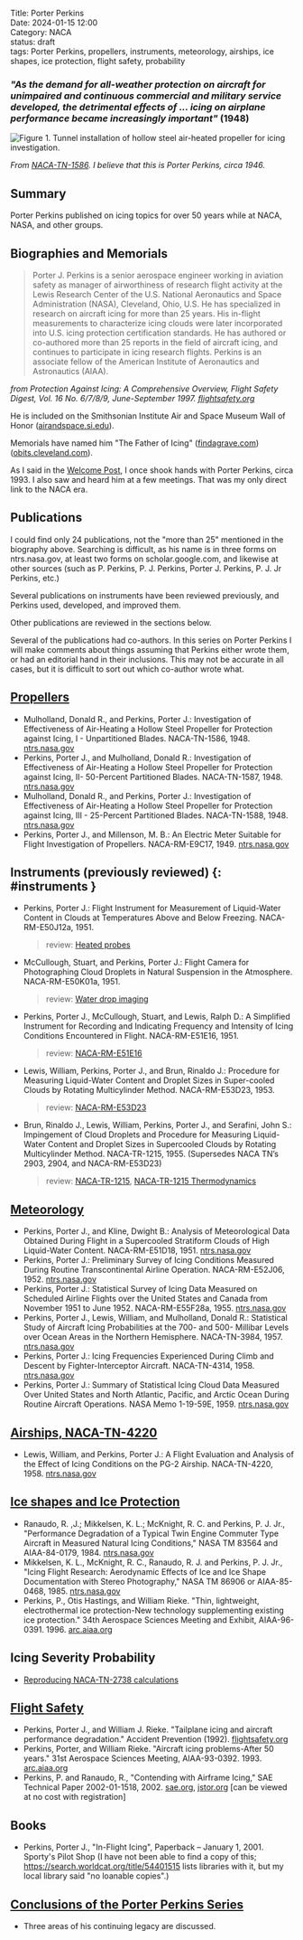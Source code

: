 Title: Porter Perkins   
Date: 2024-01-15 12:00  
Category: NACA  
status: draft  
tags: Porter Perkins, propellers, instruments, meteorology, airships, ice shapes, ice protection, flight safety, probability   

### _"As the demand for all-weather protection on aircraft for unimpaired and continuous commercial and military service developed, the detrimental effects of ... icing on airplane performance became increasingly important"_ (1948)  

![Figure 1. Tunnel installation of hollow steel air-heated propeller for icing investigation.](/images%2FNACA-TN-1586%2FFigure%201.png)  

_From [NACA-TN-1586]({filename}perkins%20propellers.md). I believe that this is Porter Perkins, circa 1946._   

## Summary  

Porter Perkins published on icing topics for over 50 years while at NACA, NASA, and other groups.  

## Biographies and Memorials  

>Porter J. Perkins is a senior aerospace engineer working in
aviation safety as manager of airworthiness of research flight
activity at the Lewis Research Center of the U.S. National
Aeronautics and Space Administration (NASA), Cleveland,
Ohio, U.S. He has specialized in research on aircraft icing for
more than 25 years. His in-flight measurements to characterize
icing clouds were later incorporated into U.S. icing protection
certification standards. He has authored or co-authored more
than 25 reports in the field of aircraft icing, and continues to
participate in icing research flights. Perkins is an associate
fellow of the American Institute of Aeronautics and Astronautics (AIAA).

_from Protection Against Icing: A Comprehensive Overview, Flight Safety Digest, Vol. 16 No. 6/7/8/9, June-September 1997. [flightsafety.org](https://flightsafety.org/fsd/fsd_jun-sep97.pdf)_  

He is included on the Smithsonian Institute Air and Space Museum Wall of Honor ([airandspace.si.edu](https://airandspace.si.edu/support/wall-of-honor/mr-porter-j-perkins-bs-aero)).  

Memorials have named him "The Father of Icing" ([findagrave.com](https://www.findagrave.com/memorial/223638554/porter-jewett-perkins)) ([obits.cleveland.com](https://obits.cleveland.com/us/obituaries/cleveland/name/porter-perkins-obituary?id=7948722)).  

As I said in the [Welcome Post]({filename}introduction.md), I once shook hands with Porter Perkins, circa 1993. 
I also saw and heard him at a few meetings. 
That was my only direct link to the NACA era.  

## Publications  

I could find only 24 publications, not the "more than 25" mentioned in the biography above. 
Searching is difficult, as his name is in three forms on ntrs.nasa.gov, at least two forms on scholar.google.com, 
and likewise at other sources (such as P. Perkins, P. J. Perkins, Porter J. Perkins, P. J. Jr Perkins, etc.)  

Several publications on instruments have been reviewed previously, and Perkins used, developed, and improved them.  

Other publications are reviewed in the sections below.  

Several of the publications had co-authors. 
In this series on Porter Perkins I will make comments about things assuming that Perkins either wrote them, 
or had an editorial hand in their inclusions. 
This may not be accurate in all cases, but it is difficult to sort out which co-author wrote what.  

## [Propellers]({filename}perkins%20propellers.md)  

- Mulholland, Donald R., and Perkins, Porter J.: Investigation of Effectiveness of Air-Heating a Hollow Steel Propeller for Protection against Icing, I - Unpartitioned Blades. NACA-TN-1586, 1948. [ntrs.nasa.gov](https://ntrs.nasa.gov/citations/19810068619)  
- Perkins, Porter J., and Mulholland, Donald R.: Investigation of Effectiveness of Air-Heating a Hollow Steel Propeller for Protection against Icing, II- 50-Percent Partitioned Blades. NACA-TN-1587, 1948. [ntrs.nasa.gov](https://ntrs.nasa.gov/citations/19810068620)  
- Mulholland, Donald R., and Perkins, Porter J.: Investigation of Effectiveness of Air-Heating a Hollow Steel Propeller for Protection against Icing, III - 25-Percent Partitioned Blades. NACA-TN-1588, 1948. [ntrs.nasa.gov](https://ntrs.nasa.gov/citations/19810068621)  
- Perkins, Porter J., and Millenson, M. B.: An Electric Meter Suitable for Flight Investigation of Propellers. NACA-RM-E9C17, 1949. [ntrs.nasa.gov](https://ntrs.nasa.gov/citations/19810068736)  

## Instruments (previously reviewed) {: #instruments } 

- Perkins, Porter J.: Flight Instrument for Measurement of Liquid-Water Content in Clouds at Temperatures Above and Below Freezing. NACA-RM-E50J12a, 1951.  
    > review: [Heated probes]({filename}Heated%20Probes.md)
- McCullough, Stuart, and Perkins, Porter J.: Flight Camera for Photographing Cloud Droplets in Natural Suspension in the Atmosphere. NACA-RM-E50K01a, 1951.  
    > review: [Water drop imaging]({filename}water%20drop%20imaging.md)  
- Perkins, Porter J., McCullough, Stuart, and Lewis, Ralph D.: A Simplified Instrument for Recording and Indicating Frequency and Intensity of Icing Conditions Encountered in Flight. NACA-RM-E51E16, 1951.  
    > review: [NACA-RM-E51E16]({filename}modified%20pressure%20probe.md)  
- Lewis, William, Perkins, Porter J., and Brun, Rinaldo J.: Procedure for Measuring Liquid-Water Content and Droplet Sizes in Super-cooled Clouds by Rotating Multicylinder Method. NACA-RM-E53D23, 1953.  
    > review: [NACA-RM-E53D23]({filename}NACA-RM-E53D23.md)  
- Brun, Rinaldo J., Lewis, William, Perkins, Porter J., and Serafini, John S.: Impingement of Cloud Droplets and Procedure for Measuring Liquid-Water Content and Droplet Sizes in Supercooled Clouds by Rotating Multicylinder Method. NACA-TR-1215, 1955. (Supersedes NACA TN’s 2903, 2904, and NACA-RM-E53D23)  
    > review: [NACA-TR-1215]({filename}NACA-TR-1215.md), [NACA-TR-1215 Thermodynamics]({filename}NACA-TR-1215-Thermodynamics.md)  

## [Meteorology]({filename}perkins%20meteorology.md)  

- Perkins, Porter J., and Kline, Dwight B.: Analysis of Meteorological Data Obtained During Flight in a Supercooled Stratiform Clouds of High Liquid-Water Content. NACA-RM-E51D18, 1951. [ntrs.nasa.gov](https://ntrs.nasa.gov/citations/19810068858)  
- Perkins, Porter J.: Preliminary Survey of Icing Conditions Measured During Routine Transcontinental Airline Operation. NACA-RM-E52J06, 1952. [ntrs.nasa.gov](https://ntrs.nasa.gov/citations/19810068855)  
- Perkins, Porter J.: Statistical Survey of Icing Data Measured on Scheduled Airline Flights over the United States and Canada from November 1951 to June 1952. NACA-RM-E55F28a, 1955. [ntrs.nasa.gov](https://ntrs.nasa.gov/citations/19930088875)  
- Perkins, Porter J., Lewis, William, and Mulholland, Donald R.: Statistical Study of Aircraft Icing Probabilities at the 700- and 500- Millibar Levels over Ocean Areas in the Northern Hemisphere. NACA-TN-3984, 1957. [ntrs.nasa.gov](https://ntrs.nasa.gov/citations/19810068859)  
- Perkins, Porter J.: Icing Frequencies Experienced During Climb and Descent by Fighter-Interceptor Aircraft. NACA-TN-4314, 1958. [ntrs.nasa.gov](https://ntrs.nasa.gov/citations/19810068857)  
- Perkins, Porter J.: Summary of Statistical Icing Cloud Data Measured Over United States and North Atlantic, Pacific, and Arctic Ocean During Routine Aircraft Operations. NASA Memo 1-19-59E, 1959. [ntrs.nasa.gov](https://archive.org/details/nasa_techdoc_19810068860/page/n9/mode/2up)  

## [Airships, NACA-TN-4220]({filename}NACA-TN-4220.md)  

- Lewis, William, and Perkins, Porter J.: A Flight Evaluation and Analysis of the Effect of Icing Conditions on the PG-2 Airship. NACA-TN-4220, 1958. [ntrs.nasa.gov](https://ntrs.nasa.gov/citations/19810068595)  

## [Ice shapes and Ice Protection]({filename}Porter%20Perkins%20Ice%20Shapes%20and%20Ice%20Protection.md)  

- Ranaudo, R. ,J.; Mikkelsen, K. L.; McKnight, R. C. and Perkins, P. J. Jr., "Performance Degradation of a Typical Twin Engine Commuter Type Aircraft in Measured Natural Icing Conditions," NASA TM 83564 and AIAA-84-0179, 1984. [ntrs.nasa.gov](https://ntrs.nasa.gov/citations/19840005105)  
- Mikkelsen, K. L., McKnight, R. C., Ranaudo, R. J. and Perkins, P. J. Jr., "Icing Flight Research: Aerodynamic Effects of Ice and Ice Shape Documentation with Stereo Photography," NASA TM 86906 or AIAA-85-0468, 1985. [ntrs.nasa.gov](https://ntrs.nasa.gov/citations/19850009740)  
- Perkins, P., Otis Hastings, and William Rieke. "Thin, lightweight, electrothermal ice protection-New technology supplementing existing ice protection." 34th Aerospace Sciences Meeting and Exhibit, AIAA-96-0391. 1996. [arc.aiaa.org](https://arc.aiaa.org/doi/abs/10.2514/6.1996-391)  

## Icing Severity Probability  

- [Reproducing NACA-TN-2738 calculations]({filename}Reproducing%20NACA-TN-2738%20calculations.md)  

## [Flight Safety]({filename}porter%20perkins%20flight%20safety.md)  

- Perkins, Porter J., and William J. Rieke. "Tailplane icing and aircraft performance degradation." Accident Prevention (1992). [flightsafety.org](https://www.flightsafety.org/ap/ap_feb92.pdf)  
- Perkins, Porter, and William Rieke. "Aircraft icing problems-After 50 years." 31st Aerospace Sciences Meeting, AIAA-93-0392. 1993. [arc.aiaa.org](https://arc.aiaa.org/doi/abs/10.2514/6.1993-392)   
- Perkins, P. and Ranaudo, R., "Contending with Airframe Icing," SAE Technical Paper 2002-01-1518, 2002. [sae.org](https://www.sae.org/publications/technical-papers/content/2002-01-1518/), 
[jstor.org](https://www.jstor.org/stable/44718410) [can be viewed at no cost with registration]  

## Books  

- Perkins, Porter J., "In-Flight Icing", Paperback – January 1, 2001. Sporty's Pilot Shop 
(I have not been able to find a copy of this; 
https://search.worldcat.org/title/54401515 lists libraries with it, but my local library said "no loanable copies".)   

## [Conclusions of the Porter Perkins Series]({filename}Porter%20Perkins%20Conclusions.md)  

- Three areas of his continuing legacy are discussed.  
